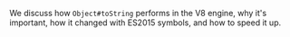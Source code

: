 We discuss how `Object#toString`  performs in the V8 engine, why it's important, how it changed with ES2015 symbols, and how to speed it up.
